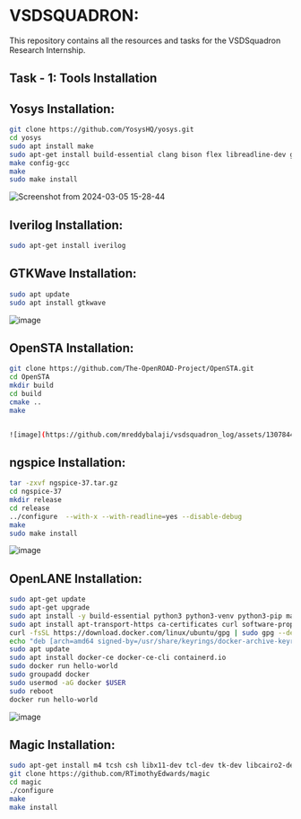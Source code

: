 
# VSDSQUADRON:

This repository contains all the resources and tasks for the VSDSquadron Research Internship.




## Task - 1: Tools Installation

## Yosys Installation:

```bash
git clone https://github.com/YosysHQ/yosys.git
cd yosys
sudo apt install make
sudo apt-get install build-essential clang bison flex libreadline-dev gawk tcl-dev libffi-dev git graphviz xdot pkg-config python3 libboost-system-dev libboost-python-dev libboost-filesystem-dev zlib1g-dev
make config-gcc
make
sudo make install

```


![Screenshot from 2024-03-05 15-28-44](https://github.com/mreddybalaji/vsdsquadron_log/assets/130784457/6df8e52e-39df-4bb9-8f07-7cd01b454a1a)





## Iverilog Installation:
```bash
sudo apt-get install iverilog

```
## GTKWave Installation:
```bash
sudo apt update
sudo apt install gtkwave

```

![image](https://github.com/mreddybalaji/vsdsquadron_log/assets/130784457/af9ae1d4-9fa1-4b84-aae6-e26560c5fd0b)




## OpenSTA Installation:

```bash
git clone https://github.com/The-OpenROAD-Project/OpenSTA.git
cd OpenSTA
mkdir build
cd build
cmake ..
make


![image](https://github.com/mreddybalaji/vsdsquadron_log/assets/130784457/892ae43e-9dae-4f22-ba72-6dd7950d6d96)


```

## ngspice Installation:

```bash
tar -zxvf ngspice-37.tar.gz
cd ngspice-37
mkdir release
cd release
../configure  --with-x --with-readline=yes --disable-debug
make
sudo make install

```


![image](https://github.com/mreddybalaji/vsdsquadron_log/assets/130784457/f0834d2f-fff4-43d7-8f8f-77671f1c7eec)





## OpenLANE Installation:

```bash
sudo apt-get update
sudo apt-get upgrade
sudo apt install -y build-essential python3 python3-venv python3-pip make git
sudo apt install apt-transport-https ca-certificates curl software-properties-common
curl -fsSL https://download.docker.com/linux/ubuntu/gpg | sudo gpg --dearmor -o /usr/share/keyrings/docker-archive-keyring.gpg
echo "deb [arch=amd64 signed-by=/usr/share/keyrings/docker-archive-keyring.gpg] https://download.docker.com/linux/ubuntu $(lsb_release -cs) stable" | sudo tee /etc/apt/sources.list.d/docker.list > /dev/null
sudo apt update
sudo apt install docker-ce docker-ce-cli containerd.io
sudo docker run hello-world
sudo groupadd docker
sudo usermod -aG docker $USER
sudo reboot
docker run hello-world

```


![image](https://github.com/mreddybalaji/vsdsquadron_log/assets/130784457/1ed49529-54dd-4538-88bb-f96a3c86fc8e)




## Magic Installation:

```bash
sudo apt-get install m4 tcsh csh libx11-dev tcl-dev tk-dev libcairo2-dev mesa-common-dev libglu1-mesa-dev libncurses-dev
git clone https://github.com/RTimothyEdwards/magic
cd magic
./configure
make
make install


